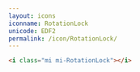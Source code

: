 ```yaml
---
layout: icons
iconname: RotationLock
unicode: EDF2
permalink: /icon/RotationLock/
---
```


``` html
<i class="mi mi-RotationLock"></i>
```
